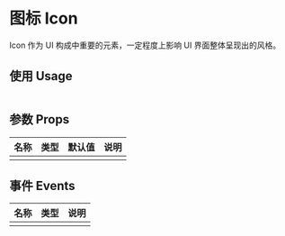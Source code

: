 # 图标 Icon

Icon 作为 UI 构成中重要的元素，一定程度上影响 UI 界面整体呈现出的风格。

## 使用 Usage

```tsx

```

## 参数 Props

| 名称 | 类型 | 默认值 | 说明 |
| ---- | ---- | ------ | ---- |
|      |      |        |      |

## 事件 Events

| 名称 | 类型 | 说明 |
| ---- | ---- | ---- |
|      |      |      |
